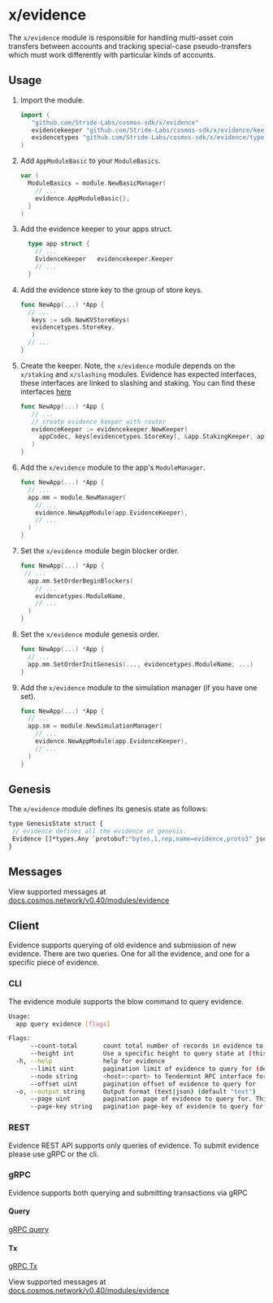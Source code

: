 # x/evidence

The `x/evidence` module is responsible for handling multi-asset coin transfers between
accounts and tracking special-case pseudo-transfers which must work differently
with particular kinds of accounts.

## Usage

1. Import the module.

   ```go
   import (
      "github.com/Stride-Labs/cosmos-sdk/x/evidence"
      evidencekeeper "github.com/Stride-Labs/cosmos-sdk/x/evidence/keeper"
      evidencetypes "github.com/Stride-Labs/cosmos-sdk/x/evidence/types"
   )
   ```

2. Add `AppModuleBasic` to your `ModuleBasics`.

   ```go
   var (
     ModuleBasics = module.NewBasicManager(
       // ...
       evidence.AppModuleBasic{},
     }
   )
   ```

3. Add the evidence keeper to your apps struct.

   ```go
     type app struct {
       // ...
       EvidenceKeeper   evidencekeeper.Keeper
       // ...
     }
   ```

4. Add the evidence store key to the group of store keys.

   ```go
   func NewApp(...) *App {
     // ...
      keys := sdk.NewKVStoreKeys(
      evidencetypes.StoreKey,
      )
     // ...
   }
   ```

5. Create the keeper. Note, the `x/evidence` module depends on the `x/staking` and `x/slashing` modules. Evidence has expected interfaces, these interfaces are linked to slashing and staking. You can find these interfaces [here](https://github.com/Stride-Labs/cosmos-sdk/blob/v0.41.0/x/evidence/types/expected_keepers.go)

   ```go
   func NewApp(...) *App {
      // ...
      // create evidence keeper with router
      evidenceKeeper := evidencekeeper.NewKeeper(
        appCodec, keys[evidencetypes.StoreKey], &app.StakingKeeper, app.SlashingKeeper,
      )
   }
   ```

6. Add the `x/evidence` module to the app's `ModuleManager`.

   ```go
   func NewApp(...) *App {
     // ...
     app.mm = module.NewManager(
       // ...
       evidence.NewAppModule(app.EvidenceKeeper),
       // ...
     )
   }
   ```

7. Set the `x/evidence` module begin blocker order.

   ```go
   func NewApp(...) *App {
    // ...
     app.mm.SetOrderBeginBlockers(
       // ...
       evidencetypes.ModuleName,
       // ...
     )
   }
   ```

8. Set the `x/evidence` module genesis order.

   ```go
   func NewApp(...) *App {
     // ...
     app.mm.SetOrderInitGenesis(..., evidencetypes.ModuleName, ...)
   }
   ```

9. Add the `x/evidence` module to the simulation manager (if you have one set).

   ```go
   func NewApp(...) *App {
     // ...
     app.sm = module.NewSimulationManager(
       // ...
       evidence.NewAppModule(app.EvidenceKeeper),
       // ...
     )
   }
   ```

## Genesis

The `x/evidence` module defines its genesis state as follows:

```proto
type GenesisState struct {
 // evidence defines all the evidence at genesis.
 Evidence []*types.Any `protobuf:"bytes,1,rep,name=evidence,proto3" json:"evidence,omitempty"`
}
```

## Messages

<!-- todo: change to v0.41 when its available -->

View supported messages at [docs.cosmos.network/v0.40/modules/evidence](https://docs.cosmos.network/v0.40/modules/evidence/03_messages.html)

## Client

Evidence supports querying of old evidence and submission of new evidence. There are two queries. One for all the evidence, and one for a specific piece of evidence.

### CLI

The evidence module supports the blow command to query evidence.

```sh
Usage:
  app query evidence [flags]

Flags:
      --count-total       count total number of records in evidence to query for
      --height int        Use a specific height to query state at (this can error if the node is pruning state)
  -h, --help              help for evidence
      --limit uint        pagination limit of evidence to query for (default 100)
      --node string       <host>:<port> to Tendermint RPC interface for this chain (default "tcp://localhost:26657")
      --offset uint       pagination offset of evidence to query for
  -o, --output string     Output format (text|json) (default "text")
      --page uint         pagination page of evidence to query for. This sets offset to a multiple of limit (default 1)
      --page-key string   pagination page-key of evidence to query for
```

### REST

Evidence REST API supports only queries of evidence. To submit evidence please use gRPC or the cli.

### gRPC

Evidence supports both querying and submitting transactions via gRPC

#### Query

[gRPC query](https://docs.cosmos.network/master/core/proto-docs.html#cosmos/evidence/v1beta1/query.proto)

#### Tx

[gRPC Tx](https://docs.cosmos.network/master/core/proto-docs.html#cosmos-evidence-v1beta1-tx-proto)

View supported messages at [docs.cosmos.network/v0.40/modules/evidence](https://docs.cosmos.network/v0.40/modules/evidence/03_messages.html)
